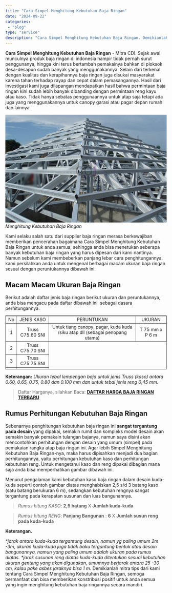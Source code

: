 ```yaml
---
title: "Cara Simpel Menghitung Kebutuhan Baja Ringan"
date: "2024-09-22"
categories:
 - "blog"
type: "service"
description: "Cara Simpel Menghitung Kebutuhan Baja Ringan. Demikianlah mitra tips dari kami tentang Cara Simpel Menghitung Kebutuhan Baja Ringan, semoga bermanfaat dan bi..."
---
```


**Cara Simpel Menghitung Kebutuhan Baja Ringan** - Mitra CDI. Sejak awal munculnya produk baja ringan di indonesia hampir tidak pernah surut penggunanya, hingga kini terus bertambah pemakainya bahkan di ploksok desa-desapun sudah banyak yang menggunakannya. Selain dari terkenal dengan kualitas dan kerapihannya baja ringan juga disukai masyarakat karena tahan terhadap rayap dan cepat dalam pemasangannya. Hasil dari investigasi kami juga dilapangan mendapatkan hasil bahwa permintaan baja ringan kini sudah lebih banyak dibanding dengan permintaan reng kayu atau kaso. Tidak hanya sebatas penggunaannya untuk atap saja tetapi ada juga yang menggunakannya untuk canopy garasi atau pagar depan rumah dan lainnya.

![Menghitung Kebutuhan Baja Ringan](/images/blog/rangka-atap-baja-ringan.jpg)
*Menghitung Kebutuhan Baja Ringan*

Kami selaku salah satu dari supplier baja ringan merasa berkewajiban memberikan pencerahan bagaimana Cara Simpel Menghitung Kebutuhan Baja Ringan untuk anda semua, sehingga anda bisa menetukan seberapa banyak kebutuhan baja ringan yang harus dipesan dari kami nantinya. Namun sebelum kami membeberkan panjang lebar cara penghitungannya, kami persilahkan anda untuk mengenal berbagai macam ukuran baja ringan sesuai dengan peruntukannya dibawah ini.

 ## Macam Macam Ukuran Baja Ringan

Berikut adalah daftar jenis baja ringan berikut ukuran dan peruntukannya, anda bisa mengacu pada daftar dibawah ini  sebagai dasara perhitungannya.

<table style="text-align: center; height: 168px;" border="1" width="100%" cellspacing="0" cellpadding="3"><tbody><tr><td><div class="style4" align="center"><span>No</span></div></td><td><div class="style4" align="center"><span>JENIS KASO</span></div></td><td><div class="style4" align="center"><span>PERUNTUKAN</span></div></td><td><div class="style4" align="center"><span>UKURAN</span></div></td></tr><tr><td>1</td><td>Truss C75.60 SNI</td><td>Untuk tiang canopy, pagar, kuda kuda /siku atap dll (sebagai penopang utama)</td><td>T 75 mm x P 6 m</td></tr><tr><td>2</td><td>Truss C75.70 SNI</td></tr><tr><td>3</td><td>Truss C75.75 SNI</td></tr><tr><td>4</td><td>Truss C75.100 SNI</td></tr><tr><td><div class="style4" align="center"><span>No</span></div></td><td><div class="style4" align="center"><span>JENIS RENG</span></div></td><td><div class="style4" align="center"><span>PERUNTUKAN</span></div></td><td><div class="style4" align="center"><span>UKURAN</span></div></td></tr><tr><td>1</td><td>Reng 30.45 SNI</td><td>Untuk reng pada atap /penahan genteng, canopy dan pagar.</td><td>T 30 mm x P 6 m</td></tr><tr><td>2</td><td>Reng 28.45 SNI</td><td>T 28 mm x P 6 m</td></tr></tbody></table>

**Keterangan:** _Ukuran tebal lempengan baja untuk jenis Truss (kaso) antara 0.60, 0.65, 0.75, 0.80 dan 0.100 mm dan untuk tebal jenis reng 0,45 mm._
> Daftar Harganya, silahkan Baca: **[DAFTAR HARGA BAJA RINGAN TERBARU](/blog/daftar-harga-terbaru-atap-baja-ringan)**

 ## Rumus Perhitungan Kebutuhan Baja Ringan

Sebenarnya penghitungan kebutuhan baja ringan ini **sangat tergantung pada desain** yang dipakai, semakin rumit dan kompleks model desain akan semakin banyak pemakain tulangan bajanya, namun saya disini akan mencontohkan perhitungan dengan desain yang umum (simpel) pada pemakaian rangka atap baja ringan ini. Agar lebih Simpel Menghitung Kebutuhan Baja Ringan-nya, maka harus dipisahkan menjadi dua bagian perhitungannya, yaitu perhitungan kebutuhan kaso dan perhitungan kebutuhan reng. Untuk mengetahui kaso dan reng dipakai dibagian mana saja anda bisa memperhatikan gambar dibawah ini.

Menurut pengalaman kami kebutuhan kaso baja ringan dalam desain kuda-kuda seperti contoh gambar diatas menghabiskan 2,5 s/d 3 batang kaso (satu batang berukuran 6 m), sedangkan kebutuhan rengnya sangat tergantung pada kerapatan susunan dan luas bangunannya.

> _Rumus hitung KASO_: **2,5 batang** X **Jumlah kuda-kuda**

> 
> _Rumus hitung RENG_: **Panjang Bangunan** : **6** X **Jumlah susun reng pada kuda-kuda**

**Keterangan.**

_\*jarak antara kuda-kuda tergantung desain, namun yg paling umum 2m -3m, ukuran kuda-kuda juga tidak baku tergantung bentuk atau desain bangunannya, namun yang paling umum adalah ukuran pada rumus diatas._
_\*jarak susunan reng diatas kuda-kuda ditentukan sesuai kebutuhan ukuran genteng yang akan digunakan, umumnya berjarak antara 25 -30 cm, kalau pake asbes jaraknya bisa 1 m._
Demikianlah mitra tips dari kami tentang Cara Simpel Menghitung Kebutuhan Baja Ringan, semoga bermanfaat dan bisa memberikan konstribusi positif untuk anda semua yang ingin menghitung kebutuhan baja ringannya secara mandiri.

